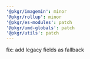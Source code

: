 ```yaml
---
'@pkgr/imagemin': minor
'@pkgr/rollup': minor
'@pkgr/es-modules': patch
'@pkgr/umd-globals': patch
'@pkgr/utils': patch
---
```


fix: add legacy fields as fallback
